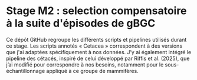 # Stage M2 : selection compensatoire à la suite d'épisodes de gBGC
Ce dépôt GitHub regroupe les différents scripts et pipelines utilisés durant ce stage. Les scripts annotés « Cetacea » correspondent à des versions que j'ai adaptées spécifiquement à nos données. J’y ai également intégré le pipeline des cétacés, inspiré de celui développé par Riffis et al. (2025), que j’ai modifié pour correspondre à nos besoins, notamment pour le sous-échantillonnage appliqué à ce groupe de mammifères.
